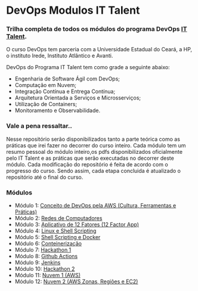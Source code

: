 # DevOps Modulos IT Talent
### Trilha completa de todos os módulos do programa DevOps [IT Talent](https://github.com/programa-it-talent).

O curso DevOps tem parceria com a Universidade Estadual do Ceará, a HP, o instituto Irede, Instituto Atlântico e Avanti. 

DevOps do Programa IT Talent tem como grade a seguinte abaixo:
- Engenharia de Software Ágil com DevOps;
- Computação em Nuvem;
- Integração Contínua e Entrega Contínua;
- Arquitetura Orientada a Serviços e   Microsserviços;
- Utilização de Containers;
- Monitoramento e Observabilidade.

### Vale a pena ressaltar..
Nesse repositório serão disponibilizados tanto a parte teórica como as práticas que irei fazer no decorrer do curso inteiro. Cada módulo tem um resumo pessoal 
do módulo inteiro,os pdfs disponibilizados oficialmente pelo IT Talent e as práticas que serão executadas no decorrer deste módulo.
Cada modificação do repositório é feita de acordo com o progresso do curso. Sendo assim, cada etapa concluida é atualizado o repositório
até o final do curso.

### Módulos
- Módulo 1: [Conceito de DevOps pela AWS (Cultura, Ferramentas e Práticas)](https://github.com/Hypothasis/DevOps-Modulos-IT-Talent/tree/main/Modulos/Modulo%201)
- Módulo 2: [Redes de Computadores](https://github.com/Hypothasis/DevOps-Modulos-IT-Talent/tree/main/Modulos/Modulo%202)
- Módulo 3: [Aplicativo de 12 Fatores (12 Factor App)](https://github.com/Hypothasis/DevOps-Modulos-IT-Talent/tree/main/Modulos/Modulo%203)
- Módulo 4: [Linux e Shell Scripting](https://github.com/Hypothasis/DevOps-Modulos-IT-Talent/tree/main/Modulos/Modulo%204)
- Módulo 5: [Shell Scripting e Docker](https://github.com/Hypothasis/DevOps-Modulos-IT-Talent/tree/main/Modulos/Modulo%205)
- Módulo 6: [Conteinerização](https://github.com/Hypothasis/DevOps-Modulos-IT-Talent/tree/main/Modulos/Modulo%206)
- Módulo 7: [Hackathon 1](https://github.com/Hypothasis/DevOps-Modulos-IT-Talent/tree/main/Pratica/Hackathon-1)
- Módulo 8: [Github Actions](https://github.com/Hypothasis/DevOps-Modulos-IT-Talent/tree/main/Modulos/Modulo%208)
- Módulo 9: [Jenkins](https://github.com/Hypothasis/DevOps-Modulos-IT-Talent/tree/main/Modulos/Modulo%209)
- Módulo 10: [Hackathon 2](https://github.com/Hypothasis/Hackathon-2)
- Módulo 11: [Nuvem 1 (AWS)](https://github.com/Hypothasis/DevOps-Modulos-IT-Talent/tree/main/Modulos/Modulo%2011)
- Módulo 12: [Nuvem 2 (AWS Zonas, Regiões e EC2)](https://github.com/Hypothasis/DevOps-Modulos-IT-Talent/tree/main/Modulos/Modulo%2012)
